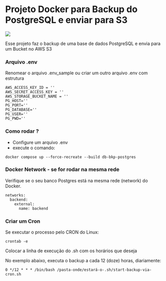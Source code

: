 # Projeto Docker para Backup do PostgreSQL e enviar para S3 #

![](https://img.shields.io/badge/Python-3.10-blue.svg)

Esse projeto faz o backup de uma base de dados PostgreSQL e envia para um Bucket no AWS S3


### Arquivo .env ###

Renomear o arquivo .env_sample ou criar um outro arquivo .env com estrutura

```
AWS_ACCESS_KEY_ID = ''
AWS_SECRET_ACCESS_KEY = ''
AWS_STORAGE_BUCKET_NAME = ''
PG_HOST=''
PG_PORT=''
PG_DATABASE=''
PG_USER=''
PG_PWD=''

``` 

### Como rodar ? ###

- Configure um arquivo .env
- execute o comando:

```
docker compose up --force-recreate --build db-bkp-postgres
```

### Docker Network - se for rodar na mesma rede ###

Verifique se o seu banco Postgres está na mesma rede (network) do Docker.

```
networks:
  backend:
    external:
      name: backend
```


### Criar um Cron ###

Se executar o processo pelo CRON do Linux:

```
crontab -e
```

Colocar a linha de execução do .sh com os horários que deseja

No exemplo abaixo, executa o backup a cada 12 (doze) horas, diariamente:

```
0 */12 * * * /bin/bash /pasta-onde/estará-o-.sh/start-backup-via-cron.sh
```